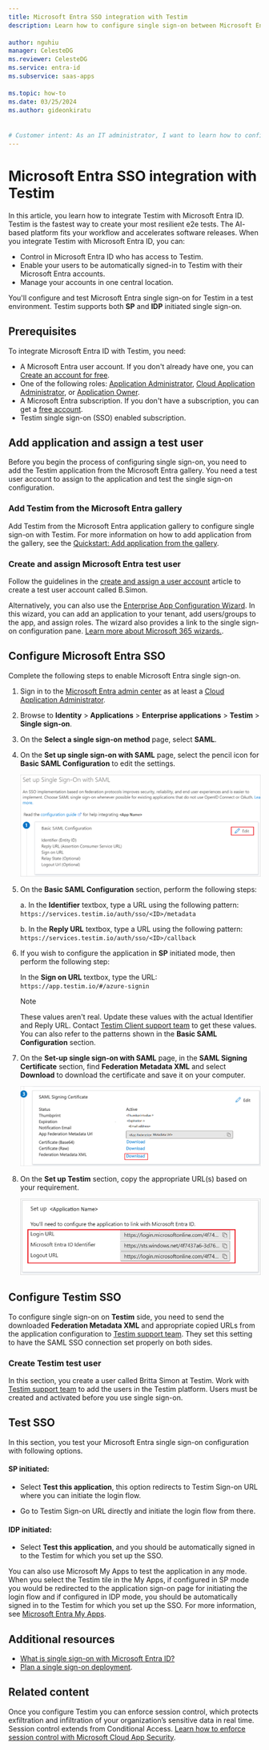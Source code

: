 ```yaml
---
title: Microsoft Entra SSO integration with Testim
description: Learn how to configure single sign-on between Microsoft Entra ID and Testim.

author: nguhiu
manager: CelesteDG
ms.reviewer: CelesteDG
ms.service: entra-id
ms.subservice: saas-apps

ms.topic: how-to
ms.date: 03/25/2024
ms.author: gideonkiratu


# Customer intent: As an IT administrator, I want to learn how to configure single sign-on between Microsoft Entra ID and Testim so that I can control who has access to Testim, enable automatic sign-in with Microsoft Entra accounts, and manage my accounts in one central location.
---
```


# Microsoft Entra SSO integration with Testim

In this article, you learn how to integrate Testim with Microsoft Entra ID. Testim is the fastest way to create your most resilient e2e tests. The AI- based platform fits your workflow and accelerates software releases. When you integrate Testim with Microsoft Entra ID, you can:

* Control in Microsoft Entra ID who has access to Testim.
* Enable your users to be automatically signed-in to Testim with their Microsoft Entra accounts.
* Manage your accounts in one central location.

You'll configure and test Microsoft Entra single sign-on for Testim in a test environment. Testim supports both **SP** and **IDP** initiated single sign-on.

## Prerequisites

To integrate Microsoft Entra ID with Testim, you need:

* A Microsoft Entra user account. If you don't already have one, you can [Create an account for free](https://azure.microsoft.com/free/?WT.mc_id=A261C142F).
* One of the following roles: [Application Administrator](/entra/identity/role-based-access-control/permissions-reference#application-administrator), [Cloud Application Administrator](/entra/identity/role-based-access-control/permissions-reference#cloud-application-administrator), or [Application Owner](/entra/fundamentals/users-default-permissions#owned-enterprise-applications).
* A Microsoft Entra subscription. If you don't have a subscription, you can get a [free account](https://azure.microsoft.com/free/).
* Testim single sign-on (SSO) enabled subscription.

## Add application and assign a test user

Before you begin the process of configuring single sign-on, you need to add the Testim application from the Microsoft Entra gallery. You need a test user account to assign to the application and test the single sign-on configuration.

<a name='add-testim-from-the-azure-ad-gallery'></a>

### Add Testim from the Microsoft Entra gallery

Add Testim from the Microsoft Entra application gallery to configure single sign-on with Testim. For more information on how to add application from the gallery, see the [Quickstart: Add application from the gallery](~/identity/enterprise-apps/add-application-portal.md).

<a name='create-and-assign-azure-ad-test-user'></a>

### Create and assign Microsoft Entra test user

Follow the guidelines in the [create and assign a user account](~/identity/enterprise-apps/add-application-portal-assign-users.md) article to create a test user account called B.Simon.

Alternatively, you can also use the [Enterprise App Configuration Wizard](https://portal.office.com/AdminPortal/home?Q=Docs#/azureadappintegration). In this wizard, you can add an application to your tenant, add users/groups to the app, and assign roles. The wizard also provides a link to the single sign-on configuration pane. [Learn more about Microsoft 365 wizards.](/microsoft-365/admin/misc/azure-ad-setup-guides). 

<a name='configure-azure-ad-sso'></a>

## Configure Microsoft Entra SSO

Complete the following steps to enable Microsoft Entra single sign-on.

1. Sign in to the [Microsoft Entra admin center](https://entra.microsoft.com) as at least a [Cloud Application Administrator](~/identity/role-based-access-control/permissions-reference.md#cloud-application-administrator).
1. Browse to **Identity** > **Applications** > **Enterprise applications** > **Testim** > **Single sign-on**.
1. On the **Select a single sign-on method** page, select **SAML**.
1. On the **Set up single sign-on with SAML** page, select the pencil icon for **Basic SAML Configuration** to edit the settings.

   ![Screenshot shows how to edit Basic SAML Configuration.](common/edit-urls.png "Basic Configuration")

1. On the **Basic SAML Configuration** section, perform the following steps:

    a. In the **Identifier** textbox, type a URL using the following pattern:
    `https://services.testim.io/auth/sso/<ID>/metadata`

    b. In the **Reply URL** textbox, type a URL using the following pattern:
    `https://services.testim.io/auth/sso/<ID>/callback`

1. If you wish to configure the application in **SP** initiated mode, then perform the following step:

    In the **Sign on URL** textbox, type the URL:
    `https://app.testim.io/#/azure-signin`

    > [!NOTE]
    > These values aren't real. Update these values with the actual Identifier and Reply URL. Contact [Testim Client support team](mailto:support@testim.io) to get these values. You can also refer to the patterns shown in the **Basic SAML Configuration** section.

1. On the **Set-up single sign-on with SAML** page, in the **SAML Signing Certificate** section,  find **Federation Metadata XML** and select **Download** to download the certificate and save it on your computer.

    ![Screenshot shows the Certificate download link.](common/metadataxml.png "Certificate")

1. On the **Set up Testim** section, copy the appropriate URL(s) based on your requirement.

	![Screenshot shows to copy configuration appropriate URL.](common/copy-configuration-urls.png "Metadata")

## Configure Testim SSO

To configure single sign-on on **Testim** side, you need to send the downloaded **Federation Metadata XML** and appropriate copied URLs from the application configuration to [Testim support team](mailto:support@testim.io). They set this setting to have the SAML SSO connection set properly on both sides.

### Create Testim test user

In this section, you create a user called Britta Simon at Testim. Work with [Testim support team](mailto:support@testim.io) to add the users in the Testim platform. Users must be created and activated before you use single sign-on.

## Test SSO 

In this section, you test your Microsoft Entra single sign-on configuration with following options. 

#### SP initiated:

* Select **Test this application**, this option redirects to Testim Sign-on URL where you can initiate the login flow.  

* Go to Testim Sign-on URL directly and initiate the login flow from there.

#### IDP initiated:

* Select **Test this application**, and you should be automatically signed in to the Testim for which you set up the SSO. 

You can also use Microsoft My Apps to test the application in any mode. When you select the Testim tile in the My Apps, if configured in SP mode you would be redirected to the application sign-on page for initiating the login flow and if configured in IDP mode, you should be automatically signed in to the Testim for which you set up the SSO. For more information, see [Microsoft Entra My Apps](/azure/active-directory/manage-apps/end-user-experiences#azure-ad-my-apps).

## Additional resources

* [What is single sign-on with Microsoft Entra ID?](~/identity/enterprise-apps/what-is-single-sign-on.md)
* [Plan a single sign-on deployment](~/identity/enterprise-apps/plan-sso-deployment.md).

## Related content

Once you configure Testim you can enforce session control, which protects exfiltration and infiltration of your organization’s sensitive data in real time. Session control extends from Conditional Access. [Learn how to enforce session control with Microsoft Cloud App Security](/cloud-app-security/proxy-deployment-aad).
